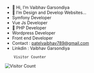 - 👋 Hi, I’m Vaibhav Garsondiya
- 👀 I’m Design and Develop Websites...
- Symfony Developer
- Vue Js Developer
- 💞️ PHP Developer
- Wordpress Developer
- Front end Developer
- Contact : patelvaibhav789@gmail.com
- Linkdin : Vaibhav Garsondiya

<!---You Can Mail in mailto:patelvaibhav789@gmail.com...
--->
        Visitor Counter
![Visitor Count](https://profile-counter.glitch.me/{vpgarsondiya}/count.svg)
